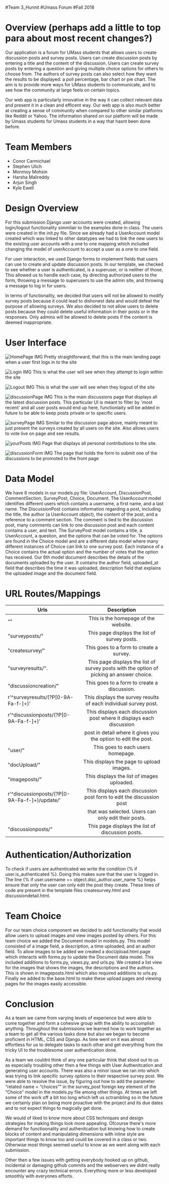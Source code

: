 #Team 3_Hunnit
#Umass Forum
#Fall 2018

# Overview (perhaps add a little to top para about most recent changes?)
Our application is a forum for UMass students that allows users to create discussion posts and survey posts. Users can create discussion posts by entering a title and the content of the discussion. Users can create survey posts by entering a question and giving multiple choice options for others to choose from. The authors of survey posts can also select how they want the results to be displayed: a poll percentage, bar chart or pie chart. The aim is to provide more ways for UMass students to communicate, and to see how the community at large feels on certain topics. 

Our web app is particularly innovative in the way it can collect relevant data and present it in a clean and efficent way. Our web app is also much better at creating a sense of community when compared to other similar platforms like Reddit or Yahoo. The information shared on our platform will be made by Umass students for Umass students in a way that hasnt been done before. 


# Team Members
* Conor Carmichael
* Stephen Ulich
* Monmoy Mohsin
* Harsha Malireddy
* Arjun Singh
* Kyle Ewell

# Design Overview
For this submission Django user accounts were created, allowing login/logout functionality simmilair to the examples done in class. The users were created in the init.py file. Since we already had a UserAccount model created which was linked to other datatypes we had to link the new users to the existing user accounts with a one to one mapping which included changing the model of userAccount to accept a user as a one to one field. 

For user interaction, we used Django forms to implement fields that users can use to create and update discussion posts. In our template, we checked to see whether a user is authenticated, is a superuser, or is neither of those. This allowed us to handle each case, by directing authorized users to the form, throwing a message to superusers to use the admin site, and throwing a message to log in for users.

In terms of functionality, we decided that users will not be allowed to modify survey posts because it could lead to dishonest data and would defeat the purpose of allowing surveys. We also decided to not allow users to delete posts because they could delete useful information in their posts or in the responses. Only admins will be allowed to delete posts if the content is deemed inappropriate.


# User Interface 

![HomePage IMG](docs/imgs/homepage.png "HomePage")
Pretty straightforward, that this is the main landing page when a user first logs in to the site

![Login IMG](docs/imgs/login.png "Login")
This is what the user will see when they attempt to login within the site

![Logout IMG](docs/imgs/logout.png "Logout")
This is what the user will see when they logout of the site

![discussionPage IMG](docs/imgs/discussionPage.png "Discussions")
This is the main discussions page that displays all the latest discussion posts. This particular UI is meant to filter by 'most recent' and all user posts would end up here, functionlaity will be added in future to be able to keep posts private or to specific users.

![surveyPage IMG](docs/imgs/surveyPage.png "Surveys")
Similar to the discussion page above, mainly meant to just present the surveys created by all users on the site. Also allows users to vote live on page and see results. 

![yourPosts IMG](docs/imgs/yourPosts.png "Your Posts")
Page that displays all personal contributions to the site.

![discussionForm IMG](docs/imgs/discussionForm.png "Discussion Form")
The page that holds the form to submit one of the discussions to be promoted to the front page


# Data Model 

We have 6 models in our models.py file: UserAccount, DiscussionPost, CommentSection, SurveyPost, Choice, Document. The UserAccount model identifies different users which contains a username, a first name, and a last name. The DiscussionPost contains information regarding a post, including the title, the author (a UserAccount object), the content of the post, and a reference to a comment section. The comment is tied to the discussion post, many comments can link to one discussion post and each content contains a user, and text. The SurveyPost model contains a title, a UserAccount, a question, and the options that can be voted for. The options are found in the Choice model and are a different data model where many different instances of Choice can link to one survey post. Each instance of a Choice contains the actual option and the number of votes that the option has received. Our 6th model document describes the details of the documents uploaded by the user. It contains the author field, uploaded_at field that describes the time it was uploaded, description field that explains the uploaded image and the document field. 


# URL Routes/Mappings 

|  Urls    |     Description                                                                                             |
|----------|:-----------------------------------------------------------------------------------------------------------:|
| “”                                              | This is the homepage of the website.                                 |                                        
|"surveyposts/"                                   | This page displays the list of survey posts.                         |                            
|"createsurvey/"                                  | This goes to a form to create a survey.                              |                               |"discussionposts/"                               |  This page displays the list of discussion posts.                    |                            
|"surveyresults/".             | This page displays the list of survey posts with the option of picking an answer choice.|                                                                                                       
|"discussioncreation/"                            | This goes to a form to create a discussion.                          |       
|r'^surveyresults/(?P<pk>[0-9A-Fa-f-]+)'          | This displays the survey results of each individual survey post.     |       
|r'^discussionposts/(?P<pk>[0-9A-Fa-f-]+)'        | This displays each discussion post where it displays each discussion |
|                                                 |  post in detail where it gives you the option to edit the post.      |                
|"user/"                                          | This goes to each users homepage.                                    |                                       
|"docUpload/"                                     | This displays the page to upload images.                             |
|"imageposts/"                                    | This displays the list of images uploaded.                           |
|r'^discussionposts/(?P<pk>[0-9A-Fa-f-]+)/update/'| This displays each discussion post form to edit the discussion post  |
|                                                 |  that was selected. Users can only edit their posts.                 |
|"discussionposts/"                               | This page displays the list of discussion posts.                     |

# Authentication/Authorization 
To check if users are authenticated we write the condition {% if user.is_authenticated %}. Doing this makes sure that the user is logged in. The line {% if user.username == object.disc_author.user_name  %} helps ensure that only the user can only edit the post they create. These lines of code are present in the template files createsurvey.html and discussiondetail.html. 

# Team Choice 
For our team choice component we decided to add functionality that would allow users to upload images and view images posted by others. For this team choice we added the Document model in models.py. This model consisted of a image field, a description, a time uploaded, and an author field. To allow images to be added we created a docUpload.html page which interacts with forms.py to update the Document data model. This included additions to forms.py, views.py, and urls.py. We created a list view for the images that shows the images, the descriptions and the authors. This is shown in imageposts.html which also required additions to urls.py. Finally we added to the base.html to make these upload pages and viewing pages for the images easily accessible. 

# Conclusion 

As a team we came from varying levels of experience but were able to come together and form a cohesive group with the ability to accomplish anything. Throughout the submissions we learned how to work together as a team to get all the various tasks done but also we began to become proficient in HTML, CSS and Django. As time went on it was almost effortless for us to delegate tasks to each other and get everything from the tricky UI to the troublesome user authentication done.

As a team we couldnt think of any one particular think that stood out to us as especially troubling other then a few things with User Authenitcation and generating user accounts. There was also a minor issue we ran into which was trying to link specific survey options to their respective survey post. We were able to resolve the issue, by figuring out how to add the parameter “related name = “choices”” in the survey_post foreign key element of the “Choice” model in the models.py file among other things. At times we left some of the work off a bit too long which left us sctrambling so in the future we certainly plan on being more proactive with the project and its due dates and to not expect things to magically get done. 

We would of liked to know more about CSS techniques and design strategies for making things look more appealing. Ofcourse there's more demand for functioonality and authenitcation but knowing how to create blocks of content and manipulating dimensions with inline style are important things to know too and could be covered in a class or two. Otherwise most things seemed useful to know as we went along with each submission. 

Other then a few issues with getting everybody hooked up on github, incidental or damaging github commits and the webservers we didnt really encounter any crazy technical errors. Everything more or less developed smoothly with everyones efforts.                                                                                                                                                                                                                                                                                                                                                                                                                                                                                                                                                                                                                                                                                                                                                                                                                                                                                                                                                                                                                                                                                                                                                                                                                                                                                                                                                                                                                                                                                                                                                                                                                                                                                                                                                                
